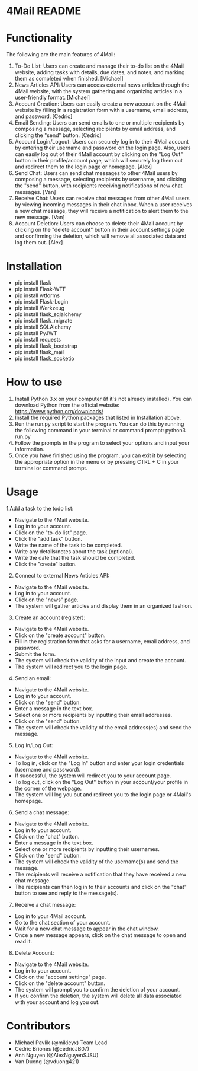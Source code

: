 # 4Mail README

# Functionality

The following are the main features of 4Mail:

1. To-Do List: Users can create and manage their to-do list on the 4Mail website, adding tasks with details, due dates, and notes, and marking them as completed when finished. [Michael]
2. News Articles API: Users can access external news articles through the 4Mail website, with the system gathering and organizing articles in a user-friendly format. [Michael]
3. Account Creation: Users can easily create a new account on the 4Mail website by filling in a registration form with a username, email address, and password. [Cedric]
4. Email Sending: Users can send emails to one or multiple recipients by composing a message, selecting recipients by email address, and clicking the "send" button. [Cedric]
5. Account Login/Logout: Users can securely log in to their 4Mail account by entering their username and password on the login page. Also, users can easily log out of their 4Mail account by clicking on the "Log Out" button in their profile/account page, which will securely log them out and redirect them to the login page or homepage. [Alex]
6. Send Chat: Users can send chat messages to other 4Mail users by composing a message, selecting recipients by username, and clicking the "send" button, with recipients receiving notifications of new chat messages. [Van]
7. Receive Chat: Users can receive chat messages from other 4Mail users by viewing incoming messages in their chat inbox. When a user receives a new chat message, they will receive a notification to alert them to the new message. [Van]
8. Account Deletion: Users can choose to delete their 4Mail account by clicking on the "delete account" button in their account settings page and confirming the deletion, which will remove all associated data and log them out. [Alex]

# Installation

- pip install flask
- pip install Flask-WTF
- pip install wtforms
- pip install Flask-Login
- pip install Werkzeug
- pip install flask_sqlalchemy
- pip install flask_migrate
- pip install SQLAlchemy
- pip install PyJWT
- pip install requests
- pip install flask_bootstrap
- pip install flask_mail
- pip install flask_socketio

# How to use

1. Install Python 3.x on your computer (if it's not already installed). You can download Python from the official website: https://www.python.org/downloads/
2. Install the required Python packages that listed in Installation above.
3. Run the run.py script to start the program. You can do this by running the following command in your terminal or command prompt: python3 run.py
4. Follow the prompts in the program to select your options and input your information.
5. Once you have finished using the program, you can exit it by selecting the appropriate option in the menu or by pressing CTRL + C in your terminal or command prompt.

# Usage

1.Add a task to the todo list:

- Navigate to the 4Mail website.
- Log in to your account.
- Click on the "to-do list" page.
- Click the "add task" button.
- Write the name of the task to be completed.
- Write any details/notes about the task (optional).
- Write the date that the task should be completed.
- Click the "create" button.

2. Connect to external News Articles API:

- Navigate to the 4Mail website.
- Log in to your account.
- Click on the "news" page.
- The system will gather articles and display them in an organized fashion.

3. Create an account (register):

- Navigate to the 4Mail website.
- Click on the "create account" button.
- Fill in the registration form that asks for a username, email address, and password.
- Submit the form.
- The system will check the validity of the input and create the account.
- The system will redirect you to the login page.

4. Send an email:

- Navigate to the 4Mail website.
- Log in to your account.
- Click on the "send" button.
- Enter a message in the text box.
- Select one or more recipients by inputting their email addresses.
- Click on the "send" button.
- The system will check the validity of the email address(es) and send the message.

5. Log In/Log Out:

- Navigate to the 4Mail website.
- To log in, click on the "Log In" button and enter your login credentials (username and password).
- If successful, the system will redirect you to your account page.
- To log out, click on the "Log Out" button in your account/your profile in the corner of the webpage.
- The system will log you out and redirect you to the login page or 4Mail's homepage.

6. Send a chat message:

- Navigate to the 4Mail website.
- Log in to your account.
- Click on the "chat" button.
- Enter a message in the text box.
- Select one or more recipients by inputting their usernames.
- Click on the "send" button.
- The system will check the validity of the username(s) and send the message.
- The recipients will receive a notification that they have received a new chat message.
- The recipients can then log in to their accounts and click on the "chat" button to see and reply to the message(s).

7. Receive a chat message:

- Log in to your 4Mail account.
- Go to the chat section of your account.
- Wait for a new chat message to appear in the chat window.
- Once a new message appears, click on the chat message to open and read it.

8. Delete Account:

- Navigate to the 4Mail website.
- Log in to your account.
- Click on the "account settings" page.
- Click on the "delete account" button.
- The system will prompt you to confirm the deletion of your account.
- If you confirm the deletion, the system will delete all data associated with your account and log you out.

# Contributors

- Michael Pavlik (@mikieyx) Team Lead
- Cedric Briones (@cedricJB07)
- Anh Nguyen (@AlexNguyenSJSU)
- Van Duong (@vduong421)
